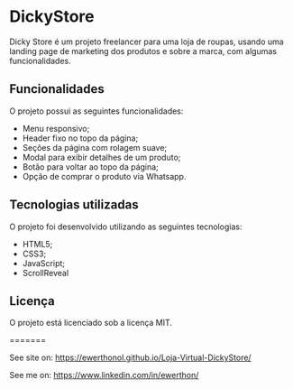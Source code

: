 # DickyStore

Dicky Store é um projeto freelancer para uma loja de roupas, usando uma landing page de marketing
dos produtos e sobre a marca, com algumas funcionalidades.

## Funcionalidades

O projeto possui as seguintes funcionalidades:

- Menu responsivo;
- Header fixo no topo da página;
- Seções da página com rolagem suave;
- Modal para exibir detalhes de um produto;
- Botão para voltar ao topo da página;
- Opção de comprar o produto via Whatsapp.

## Tecnologias utilizadas

O projeto foi desenvolvido utilizando as seguintes tecnologias:

- HTML5;
- CSS3;
- JavaScript;
- ScrollReveal

## Licença

O projeto está licenciado sob a licença MIT.

=======

See site on: https://ewerthonol.github.io/Loja-Virtual-DickyStore/

See me on: https://www.linkedin.com/in/ewerthon/
